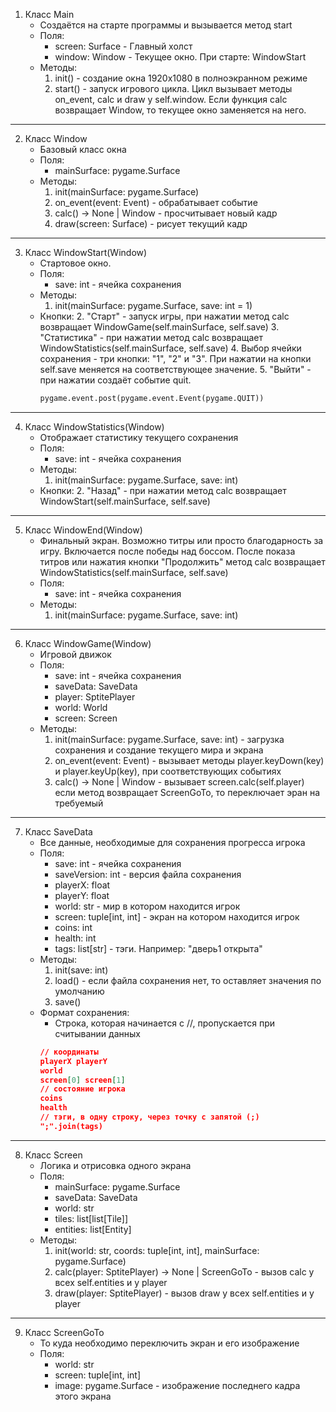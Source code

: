 1. Класс Main
	* Создаётся на старте программы и вызывается метод start
	* Поля:
		* screen: Surface - Главный холст
		* window: Window - Текущее окно. При старте: WindowStart
	* Методы:
		1. init() - создание окна 1920x1080 в полноэкранном режиме
		2. start() - запуск игрового цикла. Цикл вызывает методы on_event, calc и draw у self.window. Если функция calc возвращает Window, то текущее окно заменяется на него.
---
2. Класс Window
	* Базовый класс окна
	* Поля:
		* mainSurface: pygame.Surface
	* Методы:
		1. init(mainSurface: pygame.Surface)
		2. on_event(event: Event) - обрабатывает событие
		3. calc() -> None | Window - просчитывает новый кадр
		4. draw(screen: Surface) - рисует текущий кадр
---
3. Класс WindowStart(Window)
	* Стартовое окно.
	* Поля:
		* save: int - ячейка сохранения
	* Методы:
		1. init(mainSurface: pygame.Surface, save: int = 1)
	* Кнопки:
		2. "Старт" - запуск игры, при нажатии метод calc возвращает WindowGame(self.mainSurface, self.save)
		3. "Статистика" - при нажатии метод calc возвращает WindowStatistics(self.mainSurface, self.save)
		4. Выбор ячейки сохранения - три кнопки: "1", "2" и "3". При нажатии на кнопки self.save меняется на соответствующее значение.
		5. "Выйти" - при нажатии создаёт событие quit.
		```python
		pygame.event.post(pygame.event.Event(pygame.QUIT))
		```
---
4. Класс WindowStatistics(Window)
	* Отображает статистику текущего сохранения
	* Поля:
		* save: int - ячейка сохранения
	* Методы:
		1. init(mainSurface: pygame.Surface, save: int)
	* Кнопки:
		2. "Назад" - при нажатии метод calc возвращает WindowStart(self.mainSurface, self.save)
---
5. Класс WindowEnd(Window)
	* Финальный экран. Возможно титры или просто благодарность за игру. Включается после победы над боссом. После показа титров или нажатия кнопки "Продолжить" метод calc возвращает WindowStatistics(self.mainSurface, self.save)
	* Поля:
		* save: int - ячейка сохранения
	* Методы:
		1. init(mainSurface: pygame.Surface, save: int)
---
6. Класс WindowGame(Window)
	* Игровой движок
	* Поля:
		* save: int - ячейка сохранения
		* saveData: SaveData
		* player: SptitePlayer
		* world: World
		* screen: Screen
	* Методы:
		1. init(mainSurface: pygame.Surface, save: int) - загрузка сохранения и создание текущего мира и экрана
		2. on_event(event: Event) - вызывает методы player.keyDown(key) и player.keyUp(key), при соответствующих событиях
		2. calc() -> None | Window - вызывает screen.calc(self.player) если метод возвращает ScreenGoTo, то переключает эран на требуемый
---
7. Класс SaveData
	* Все данные, необходимые для сохранения прогресса игрока
	* Поля:
		* save: int - ячейка сохранения
		* saveVersion: int - версия файла сохранения
		* playerX: float
		* playerY: float
		* world: str - мир в котором находится игрок
		* screen: tuple[int, int] - экран на котором находится игрок
		* coins: int
		* health: int
		* tags: list\[str] - тэги. Например: "дверь1 открыта"
	* Методы:
		1. init(save: int)
		2. load() - если файла сохранения нет, то оставляет значения по умолчанию
		3. save()
	* Формат сохранения:
		* Строка, которая начинается с //, пропускается при считывании данных
		```json
		// координаты
		playerX playerY
		world
		screen[0] screen[1]
		// состояние игрока
		coins
		health
		// тэги, в одну строку, через точку с запятой (;)
		";".join(tags)
		```
---
8. Класс Screen
	* Логика и отрисовка одного экрана
	* Поля:
		* mainSurface: pygame.Surface
		* saveData: SaveData
		* world: str
		* tiles: list\[list\[Tile]]
		* entities: list\[Entity]
	* Методы:
		1. init(world: str, coords: tuple[int, int], mainSurface: pygame.Surface)
		2. calc(player: SptitePlayer) -> None | ScreenGoTo - вызов calc у всех self.entities и у player
		3. draw(player: SptitePlayer) - вызов draw у всех self.entities и у player
---
9. Класс ScreenGoTo
	* То куда необходимо переключить экран и его изображение
	* Поля:
		* world: str
		* screen: tuple[int, int]
		* image: pygame.Surface - изображение последнего кадра этого экрана
